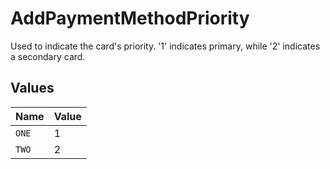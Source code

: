 # AddPaymentMethodPriority

Used to indicate the card's priority. '1' indicates primary, while '2' indicates a secondary card.



## Values

| Name  | Value |
| ----- | ----- |
| `ONE` | 1     |
| `TWO` | 2     |